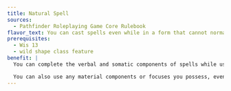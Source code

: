```yaml
---
title: Natural Spell
sources:
  - Pathfinder Roleplaying Game Core Rulebook
flavor_text: You can cast spells even while in a form that cannot normally cast spells.
prerequisites:
  - Wis 13
  - wild shape class feature
benefit: |
  You can complete the verbal and somatic components of spells while using wild shape. You substitute various noises and gestures for the normal verbal and somatic components of a spell.

  You can also use any material components or focuses you possess, even if such items are melded within your current form. This feat does not permit the use of magic items while you are in a form that could not ordinarily use them, and you do not gain the ability to speak while using wild shape.
---
```


